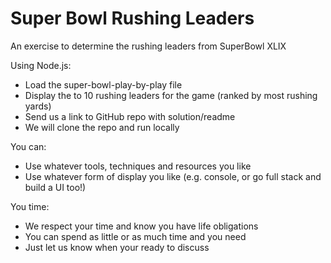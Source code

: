# Super Bowl Rushing Leaders
An exercise to determine the rushing leaders from SuperBowl XLIX

Using Node.js:
- Load the super-bowl-play-by-play file
- Display the to 10 rushing leaders for the game (ranked by most rushing yards)
- Send us a link to GitHub repo with solution/readme
- We will clone the repo and run locally

You can:
- Use whatever tools, techniques and resources you like
- Use whatever form of display you like (e.g. console, or go full stack and build a UI too!)

You time:
- We respect your time and know you have life obligations
- You can spend as little or as much time and you need
- Just let us know when your ready to discuss